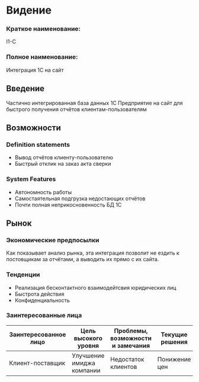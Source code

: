 # Видение
### Краткое наименование:
I1-C
### Полное наименование:
Интеграция 1С на сайт
## Введение
Частично интегрированная база данных 1С Предприятие на сайт для быстрого получения отчётов клиентам-пользователям
## Возможности
### Definition statements
+ Вывод отчётов клиенту-пользователю
+ Быстрый отклик на заказ акта сверки
### System Features
+ Автономность работы
+ Самостаятельная подгрузка недостающих отчётов
+ Почти полная неприкосновенность БД 1С
## Рынок
### Экономические предпосылки
Как показывает анализ рынка, эта интеграция позволит не ездить к постовщикам за отчётами, а выводить их прямо с их сайта.
### Тенденции
+ Реализация бесконтактного взаимодейтсвия юридических лиц
+ Быстрота действия
+ Конфиденциальность
### Заинтересованные лица

Заинтересованное лицо | Цель высокого уровня | Проблемы, возможности и замечания | Текущие решения 
---|---|---|---
Клиент-поставщик | Улучшение имиджа компании | Недостаток клиентов | Понижение цен 

